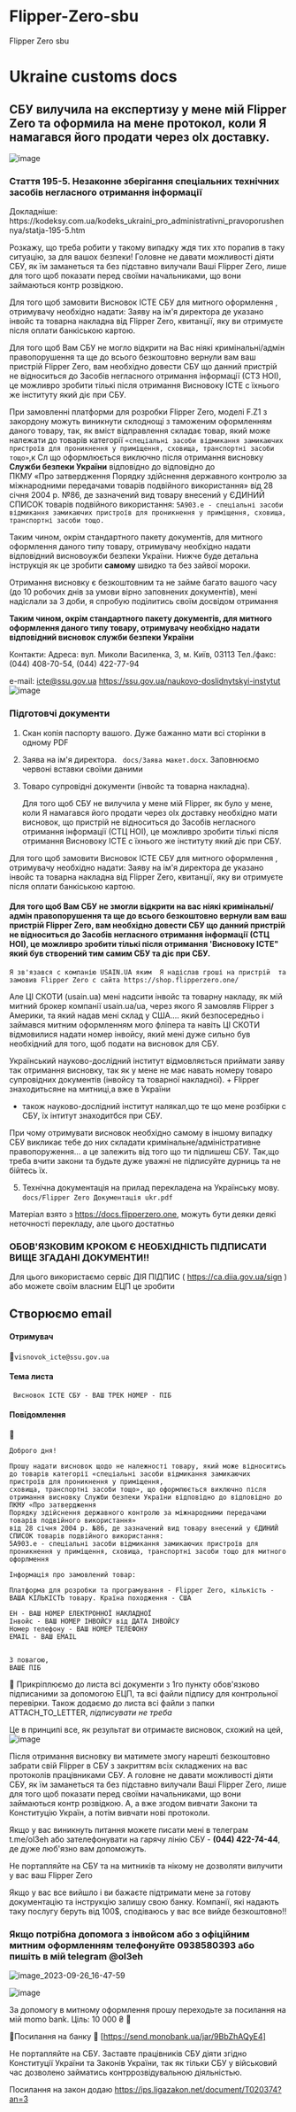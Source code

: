 # Flipper-Zero-sbu
Flipper  Zero sbu
# Ukraine customs docs



<h2>
<b> CБУ вилучила на експертизу у мене мій Flipper  Zero та оформила на мене протокол, коли Я намагався його продати через olx доставку.</b> </h2> 

![image](https://github.com/oleh-ltd/Flipper-Zero-sbu/assets/146317058/71d25f00-57a6-4bc0-8976-56b8772eea47)


<h3> Стаття 195-5. Незаконне зберігання спеціальних технічних засобів негласного отримання інформації </b> </h3>
Докладніше: https://kodeksy.com.ua/kodeks_ukraini_pro_administrativni_pravoporushennya/statja-195-5.htm
    
Розкажу, що треба робити у такому випадку ждя тих хто порапив в таку ситуацію, за для вашох безпеки! 
    Головне не давати можливості діяти СБУ, як їм заманеться та без підставно вилучали Ваші Flipper Zero, лише для  того щоб показати перед своїми начальниками, що вони займаються контр розвідкою.

Для того щоб замовити Висновок ІСТЕ СБУ для митного оформлення , отримувачу необхідно надати: Заяву на ім'я директора де указано інвойс та товарна накладна від Flipper Zero, квитанції, яку ви отримуєте після оплати банкіською картою.

Для того щоб Вам СБУ не могло відкрити на Вас ніякі кримінальні/адмін правопорушення та ще до всього безкоштовно вернули вам ваш пристрій Flipper Zero, вам необхідно довести СБУ що данний пристрій не відноситься до Засобів негласного отримання інформації (СТЗ НОІ), це можливро зробити тількі після отримання Висновоку ІСТЕ с їхнього же інституту який діє при СБУ.


При замовленні платформи для розробки Flipper Zero, моделі F.Z1 з закордону можуть виникнути склоднощі з таможеним оформленням даного товару, 
так, як вміст відправлення складає товар, який може належати до товарів категорії 
`«спеціальні засоби відмикання замикаючих пристроїв для проникнення у приміщення,
сховища, транспортні засоби тощо»`,к Сл
що оформлюється виключно після отримання висновку **Служби безпеки України** відповідно до відповідно до  
ПКМУ «Про затвердження Порядку здійснення державного контролю за міжнародними передачами товарів подвійного використання» від 28 січня 2004 р. №86, 
де зазначений вид товару внесений у ЄДИНИЙ СПИСОК товарів подвійного використання: `5A903.e - спеціальні засоби відмикання замикаючих пристроїв для проникнення у приміщення, сховища, транспортні засоби тощо.`

Таким чином, окрім стандартного пакету документів, для митного оформлення даного типу товару, отримувачу необхідно надати відповідний висновоужби безпеки України. Нижче буде детальна інструкція як це зробити **самому** швидко та без зайвої мороки.

Отримання висновку є безкоштовним та не займе багато вашого часу (до 10 робочих днів за умови вірно заповнених документів), мені надіслали за 3 доби, я спробую поділитись своїм досвідом отримання 


<b> Таким чином, окрім стандартного пакету документів, для митного оформлення даного типу товару, отримувачу необхідно надати відповідний висновок служби безпеки України </b>




Контакти:
Адреса: вул. Миколи Василенка, 3, м. Київ, 03113
Тел./факс: (044) 408-70-54, (044) 422-77-94

е-mail: icte@ssu.gov.ua
https://ssu.gov.ua/naukovo-doslidnytskyi-instytut
![image](https://github.com/oleh-ltd/Flipper-Zero-sbu/assets/146317058/86410090-1367-4e92-8a75-1333bc27422a)


###  Підготовчі документи 
1. Скан копія паспорту вашого. Дуже бажанно мати всі сторінки в одному PDF 
2. Заява на ім'я директора. `` docs/Заява макет.docx``. Заповнюємо червоні вставки своїми даними
3. Товаро супровідні документи (інвойс та товарна накладна).

   Для того щоб  CБУ не вилучила у мене мій Flipper, як було у мене, коли Я намагався його продати через olx доставку необхідно мати висновок, що пристрій не відноситься  до Засобів негласного отримання інформації (СТЦ НОІ), це можливро зробити тількі після отримання Висновоку ІСТЕ с їхнього же інституту який діє при СБУ. 
      
Для того щоб замовити Висновок ІСТЕ СБУ  для митного оформлення , отримувачу необхідно надати: Заяву на ім'я директора де указано інвойс та товарна накладна від Flipper Zero, квитанції, яку ви отримуєте після оплати банкіською картою.       
 

<h4> Для того щоб Вам СБУ не змогли відкрити на вас ніякі кримінальні/адмін правопорушення та ще до всього безкоштовно вернули вам ваш пристрій Flipper Zero, вам необхідно довести СБУ що данний пристрій не відноситься  до Засобів негласного отримання інформації (СТЦ НОІ), це можливро зробити тількі після отримання 'Висновоку ІСТЕ"
який був створений тим самим СБУ та діє при СБУ. </h4>

    Я зв'язався с компанію USAIN.UA яким  Я надіслав гроші на пристрій  та замовив Flipper Zero с сайта https://shop.flipperzero.one/ 
Але ЦІ СКОТИ (usain.ua) мені надсити інвойс та товарну накладу, як мій митний брокер компанії usain.ua/ua, через якого Я замовляв Flipper з Америки, та який надав мені склад у США.... який безпосередньо і займався митним оформленням мого фліпера та навіть ЦІ СКОТИ  відмовилися надати номер інвойсу, який мені дуже сильно був необхідний для того,  щоб подати на висновок для СБУ.


Український науково-дослідний інститут  відмовляється приймати заяву так отримання висновку, так як  у мене не має  навать номеру товаро супровідних документів (інвойсу та товарної накладної). + Flipper знаходитьсяне на митниці,а вже в України 
+ також науково-дослідний інститут налякал,що те що мене розбірки с СБУ, їх інтитут знаходитбся при СБУ.

При чому отримувати висновок необхідно самому в іншому випадку СБУ викликає тебе до них складати кримінальне/адміністративне правопоруження... а це залежить від того що ти підпишеш СБУ. 
Так,що треба вчити закони та будьте дуже уважні не підписуйте дурниць та не бійтесь їх.




5. Технічна документація на прилад перекладена на Українську мову.
``
 docs/Flipper Zero Документація ukr.pdf
``

Матеріал взято з https://docs.flipperzero.one, можуть бути деяки деякі неточності перекладу, але цього достатньо

### **ОБОВ'ЯЗКОВИМ КРОКОМ Є НЕОБХІДНІСТЬ ПІДПИСАТИ ВИЩЕ ЗГАДАНІ ДОКУМЕНТИ!!**

Для цього використаємо сервіс ДІЯ ПІДПИС ( https://ca.diia.gov.ua/sign ) або можете своїм власним ЕЦП це зробити 

## Створюємо email

#### Отримувач
🔗``visnovok_icte@ssu.gov.ua``
#### Тема листа ####
`` Висновок ІСТЕ СБУ - ВАШ ТРЕК НОМЕР - ПІБ``

#### Повідомлення
🔗
```
Доброго дня!

Прошу надати висновок щодо не належності товару, який може відноситись до товарів категорії «спеціальні засоби відмикання замикаючих пристроїв для проникнення у приміщення, 
сховища, транспортні засоби тощо», що оформлюється виключно після отримання висновку Служби безпеки України відповідно до відповідно до  ПКМУ «Про затвердження 
Порядку здійснення державного контролю за міжнародними передачами товарів подвійного використання» 
від 28 січня 2004 р. №86, де зазначений вид товару внесений у ЄДИНИЙ СПИСОК товарів подвійного використання: 
5A903.e - спеціальні засоби відмикання замикаючих пристроїв для проникнення у приміщення, сховища, транспортні засоби тощо для митного офорлмення

Інформація про замовлений товар:

Платформа для розробки та програмування - Flipper Zero, кількість - ВАША КІЛЬКІСТЬ товару. Країна походження - США

ЕН - ВАШ НОМЕР ЕЛЕКТРОННОЇ НАКЛАДНОЇ
Інвойс - ВАШ НОМЕР ІНВОЙСУ від ДАТА ІНВОЙСУ
Номер телефону - ВАШ НОМЕР ТЕЛЕФОНУ
EMAIL - ВАШ EMAIL


З повагою, 
ВАШЕ ПІБ
 ```

🔗 Прикріплюємо до листа всі документи з 1го пункту обов'язково підписаними за допомогою ЕЦП, та всі файли підпису для контрольної перевірки.
Також додаємо до листа всі файли з папки ATTACH_TO_LETTER, _підписувати не треба_


Це в принципі все, як результат ви отримаєте висновок, схожий на цей,
![image](https://github.com/oleh-ltd/Flipper-Zero-sbu/assets/146317058/4e2d24e1-9aa5-4408-84e8-4bc358d10ac1)


Після отримання висновку ви матимете змогу  нарешті безкоштовно забрати свій Flipper в СБУ з закриттям всіх складжених на вас протоколів працівниками СБУ.
А головне не давати можливості діяти СБУ, як їм заманеться та без підставно вилучали Ваші Flipper Zero, лише для  того щоб показати перед своїми начальниками, що вони займаються контр розвідкою.
А, а вже згодом вивчати Закони та Конституцію Україн, а потім вивчати нові протоколи.
 
Якщо у вас виникнуть питання можете писати мені в телеграм  t.me/ol3eh
або зателефонувати на гарячу лінію СБУ - **(044) 422-74-44**, де дуже люб'язно вам допоможуть.


Не портапляйте на СБУ  та  на митників та нікому не дозволяти вилучити у вас ваш Flipper Zero

Якщо у вас все вийшло і ви бажаєте підтримати мене за готову документацію та інструкцію
залишу свою банку. 
Компанії, які надають таку послугу беруть від 100$, сподіваюсь у вас все вийде безкоштовно!!

<h3> Якщо потрібна допомога з інвойсом або з офіційним митним оформленням 
    телефонуйте 0938580393 або пишіть в мій telegram @ol3eh </h3>

![image_2023-09-26_16-47-59](https://github.com/oleh-ltd/Flipper-Zero-sbu/assets/146317058/76fc0106-d3b8-4578-80d1-2ccaf21cfde2)



![image](https://github.com/oleh-ltd/Flipper-Zero-sbu/assets/146317058/79034171-7bf8-4461-bcfe-c115a09f1407)


За допомогу в митному оформлення прошу переходьте за посилання на мій momo bank.
Ціль: 10 000 ₴ 🎯

🔗Посилання на банку 🔗 [https://send.monobank.ua/jar/9BbZhAQyE4]


Не портапляйте на СБУ. Заставте працівників СБУ діяти згідно Конституції України та Законів України, так як тільки СБУ у військовий час дозволено займатись контррозвідувальною діяльністью.

Посилання на закон  додаю https://ips.ligazakon.net/document/T020374?an=3








